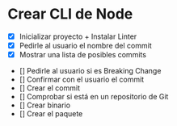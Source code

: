# Crear CLI de Node

- [X] Inicializar proyecto + Instalar Linter
- [X] Pedirle al usuario el nombre del commit
- [X] Mostrar una lista de posibles commits
- [] Pedirle al usuario si es Breaking Change
- [] Confirmar con el usuario el commit
- [] Crear el commit
- [] Comprobar si está en un repositorio de Git
- [] Crear binario
- [] Crear el paquete